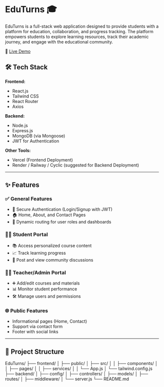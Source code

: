 # EduTurns 🎓

EduTurns is a full-stack web application designed to provide students with a platform for education, collaboration, and progress tracking. The platform empowers students to explore learning resources, track their academic journey, and engage with the educational community.

🔗 [Live Demo](https://eduturns.vercel.app)

## 🛠️ Tech Stack

**Frontend:**
- React.js
- Tailwind CSS
- React Router
- Axios

**Backend:**
- Node.js
- Express.js
- MongoDB (via Mongoose)
- JWT for Authentication

**Other Tools:**
- Vercel (Frontend Deployment)
- Render / Railway / Cyclic (suggested for Backend Deployment)

---

## ✨ Features

### ✅ General Features
- 🔐 Secure Authentication (Login/Signup with JWT)
- 🏠 Home, About, and Contact Pages
- 📄 Dynamic routing for user roles and dashboards

### 👩‍🎓 Student Portal
- 📚 Access personalized course content
- 📈 Track learning progress
- 💬 Post and view community discussions

### 🧑‍🏫 Teacher/Admin Portal
- ➕ Add/edit courses and materials
- 📊 Monitor student performance
- 🛠 Manage users and permissions

### 🌐 Public Features
- Informational pages (Home, Contact)
- Support via contact form
- Footer with social links

---

## 📁 Project Structure

EduTurns/
├── frontend/
│ ├── public/
│ ├── src/
│ │ ├── components/
│ │ ├── pages/
│ │ ├── services/
│ │ └── App.js
│ └── tailwind.config.js
├── backend/
│ ├── config/
│ ├── controllers/
│ ├── models/
│ ├── routes/
│ ├── middleware/
│ └── server.js
└── README.md
